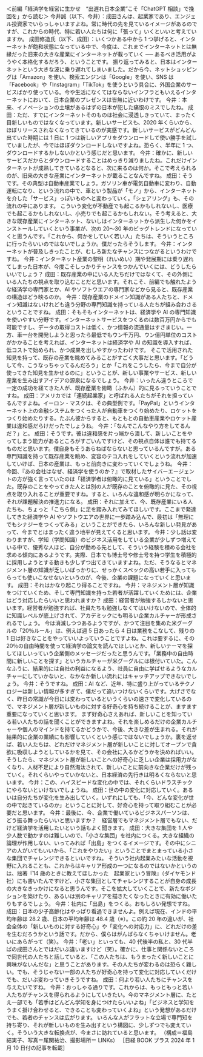 ###

＜前編「経済学を経営に生かせ　“出遅れ日本企業”こそ「ChatGPT 相談」で挽回を」から読む＞
今井誠（以下、今井）：成田さんは、起業家であり、エンジェル投資家でいらっしゃいますよね。常に時代の先を見ているイメージがあるのですが、これからの時代、特に若い人たちは何に「張って」いくといいと考えていますか。
成田修造氏（以下、成田）：いくつかある中から 1 つ挙げると、インターネットが飽和状態になっている中で、今度は、これまでインターネットとは無縁だった旧来の大きな産業にインターネットが載っていく ── あるべき活用がようやく本格化するだろう、ということです。
振り返ってみると、日本はインターネットという大きな波に乗り遅れてしまいました。だから今、ネットショッピングは「Amazon」を使い、検索エンジンは「Google」を使い、SNS は「Facebook」や「Instagram」「TikTok」を使うという具合に、外国企業のサービスばかり使っている。今や生活になくてはならないインフラともいえるインターネットにおいて、日本企業のプレゼンスは皆無に近いわけです。
今井：本来、イノベーションの土壌があるはずの日本が犯した痛恨のミスでしたね。
成田：ただ、すでにインターネットそのものは社会に浸透しきっていて、まったく目新しいものではなくなっています。新しいサービスも、2020 年くらいから、ほぼリリースされなくなってきているのが実感です。新しいサービスがどんどん出ていた時期には 1 日に 1 つは新しいアプリをダウンロードして使い勝手を試していましたが、今ではほぼダウンロードしないですよね。恐らく、半年に 1 つ、ダウンロードするかしないかという感じだと思います。
今井：確かに、新しいサービスだからとダウンロードすることはめっきり減りましたね。これだけインターネットが成熟してきているとなると、次に来るのは何か。そこで考えられるのが、旧来の大きな産業にインターネットが載ることなんですね。
成田：そうです。その典型は自動車産業でしょう。ガソリン車が電気自動車に変わり、自動運転になり、という流れの中で、車という製品が「モノ」から、インターネットを介した「サービス」っぽいものへと変わっていく。「シェアリング」も、その流れの中にあります。
こういう変化が不動産でも起こるかもしれないし、医療でも起こるかもしれないし、小売りでも起こるかもしれない。そう考えると、大きな既存産業にインターネット、ないしはインターネットから派生した何かをインストールしていくという事業が、次の 20〜30 年のビッグトレンドになっていくと思うんです。「これから、何かをしていく若い人」たちは、そういうところに行ったらいいのではないでしょうか。僕だったらそうします。
今井：インターネットが普及しきったことが、むしろ新たなチャンスにつながるというわけですね。
今井：インターネット産業の黎明（れいめい）期や発展期には乗り遅れてしまった日本が、今度こそしっかりチャンスをつかんでいくには、どうしたらいいでしょう？
成田：既存産業の中にいる人たちだけではなくて、その外側にいる人たちの視点を取り込むことだと思います。それこそ、前編でも触れたような経済学の専門家とか、AI やソフトウエアの専門家などから見ると、既存産業の構造はどう映るのか。
今井：既存産業のドメイン知識がある人たちと、ドメイン知識はないけれども違う分野の専門知識を持っている人たちが組み合わさるということですね。
成田：そもそもインターネットは、経済学や AI の専門知識を使いやすい分野です。インターネットサービスをつくるのは数百万円からでも可能ですし、データの取得コストは低く、かつ情報の流通量はすさまじい。一方、車一台を開発しようと思ったら最低でもウン千万円、ウン億円単位のコストがかかることを考えれば、インターネットは経済学や AI の知識を導入すれば、低コストで始められ、かつ成果を出しやすかったわけです。
そこで活用された知見を持って、既存の産業を眺めてみることがすごく大事だと思います。「どうして今、こうなっちゃってるんだろう」とか「これをこうしたら、今まで自分が使ってきた知見を生かせるのに」ということが、新しい事業やサービス、新しい産業を生み出すアイデアの源泉になるでしょう。
今井：いったん違うところで一定の成功を経てきた人が、既存産業を俯瞰（ふかん）的に見るっていうことですね。
成田：アメリカでは「連続起業家」と呼ばれる人たちがそれを担っているんですよね。イーロン・マスクは、その典型例です。「PayPal」というインターネット上の金融システムをつくった人が自動車をつくり始めたり、ロケットをつくり始めたりする。たぶん彼からすると、もともとの自動車産業やロケット産業は違和感だらけだったでしょうね。
今井：「なんでこんなやり方をしてるんだ？」と。
成田：そうです。彼は違和感を片っ端から潰して、新しいことをやってしまう能力があるところがすごいんですけど、その視点自体は誰でも持てるものだと思います。僕自身もそうあらねばならないと思っているんですが。ある専門知識を持って既存産業を眺め、変容のテコ入れをしていくという流れが加速していけば、日本の産業は、もっと前向きに変わっていくでしょうね。
今井：今回、『あの会社はなぜ、経済学を使うのか？』で取材したサイバーエージェントの方が強く言っていたのは「経済学者は俯瞰的に見ている」ということでした。既存のことをやってきた人とは別の人が既存のことを俯瞰的に見た、その視点を取り入れることが重要ですね。すると、いろんな違和感が明らかになって、それが課題解決の推進力になる。
成田：それに加えて、今、既存産業にいる人たちも、ちょっと「こちら側」に足を踏み入れてみてほしいです。ここまで発達してきた経済学や AI やソフトウエアの世界に一歩踏み込んで、最初は「無理にでもシナジーをつくってみる」ということができたら、いろんな新しい発見があって、今までとはまったく違う地平が見えてくると思います。
今井：少し話は変わりますが、学知（学問知識）のビジネス活用をしている企業が少しずつ増えている中で、優秀な人ほど、自分が勤める先として、そういう経験を積める会社を求める傾向にあるようです。実際、日本でも博士号や修士号を持つ学生を積極的に採用しようとする動きも少しずつ出てきていますよね。ただ、そうなるとマネジメント層の知識が乏しいばっかりに、せっかくスペックの高い若手に入ってもらっても使いこなせないというのが、今後、企業の課題になっていくと思います。
成田：それはかなり起こり得ることですね。
今井：マネジメント層が知識をつけていくため、そして専門知識を持った若者が活躍していくためには、企業はどう対応したらいいと思われますか？
成田：経営者が勉強するしかないと思います。経営者が勉強すれば、社員たちも勉強しなくてはいけないので、全体的に知識レベルが底上げされて、アカデミックにも明るい企業カルチャーが形成されるでしょう。
今は消滅しつつあるようですが、かつて注目を集めた米グーグルの「20％ルール」は、例えば週 5 日あったら 4 日は業務をこなして、残りの 1 日は好きなことをやっていいよっていうことですよね。これは要するに、その 20％の自由時間を使って経済学の論文を読んでほしいとか、新しいテーマを探してほしいっていう企業側のメッセージだったと思うんです。「業務中の自由時間に新しいことを探す」というカルチャーが米グーグルには根付いていた。こんなふうに、結果的には自社の利益になるよう、社員に自由に学ばせるようなカルチャーにしていかないと、なかなか新しい流れにはキャッチアップできないでしょう。
今井：そうですね。
成田：AI など、近年、特に盛り上がっているテクノロジーは新しい情報が多すぎて、僕だって追いつけないくらいです。大げさでなく、昨日の常識が今日には変わっているというくらいの速さで変化しているので、マネジメント層が新しいものに対する好奇心を持ち続けることが、ますます重要になっていくと思います。
まず好奇心さえあれば、新しいことを知っている若い人たちの話を聞くことができますよね。それを楽しめるだけの企業カルチャーや個人のマインドを持てるかどうかで、今後、大きな差が生まれる。それが結果的に企業の業績にも影響していくという感じではないでしょうか。裏を返せば、若い人たちは、どれだけマネジメント層が新しいことに対してオープンで貪欲に吸収しようとしているかを見て、その会社に入るかどうかを決めればいい。そうしたら、マネジメント層が新しいことへの好奇心に乏しい企業は採用力がなくなり、人材不足により自然淘汰されて、新しいことに前向きな企業だけが残っていく。それくらいやっていかないと、日本経済の先行きは明るくならないと思います。
今井：この、ハイスピードな変化の中では、それくらいドラスチックにやらないといけないでしょうね。
成田：世の中の変化に対応していく。あるいは自分たちが変化を生み出していく。いずれにしても、「今、どんな変化が世の中で起きているのか」ということに対して、好奇心を持って取り組むことが必要だと思います。
今井：最後に、今、企業で働いているビジネスパーソンは、どう振る舞ったらいいと思いますか？　経営層でもマネジメント層でもない、だけど経済学を活用したいという話もよく聞きます。
成田：大きな集団を 1 人や少人数で動かすのは難しいので、「小さな集団」を社内につくる。大きな組織の論理が作用しない、いってみれば「出島」をつくるイメージです。その中にシニアの人がいてもいいから、「これをやりたい」ということでまとまっている小さな集団でチャレンジできるといいですね。
そういう社内起業みたいな活動を視野に入れることも、これからはキャリア形成の一つになるのではないかというのは、拙著『14 歳のときに教えてほしかった　起業家という冒険』（ダイヤモンド社）にも書いたんですけど、小さな集団としてチャレンジすることが自身の成長の大きなきっかけになると思うんです。そこを拡大していくことで、新たなポジションを築けたり、あるいは別のキャリアを描きたくなったときに有効に働いたりもするでしょう。
今井：社内に「出島」をつくる。おもしろい発想ですね。
成田：日本の少子高齢化はやっぱり看過できませんよ。例えば現在、インドの平均年齢は 28.2 歳、日本の平均年齢は 48.4 歳（※）。この約 20 年の違いが、社会全体の「新しいものに対する好奇心」や「変化への対応力」に、どれだけの差を生むだろうかという話です。だから、僕らはがんばらなくちゃいけません。老いにあらがって（笑）。
今井：「老い」といっても、40 代後半の私と、30 代半ばの成田さんとではだいぶ違いますけど（笑）。確かに、仕事と関係ないところで同世代の人たちと話していると、「この人たちは、もうまったく新しいことに興味がないんだな」と思うことがあります。その人たちが変わるのは恐らく難しい。でも、そうじゃない一部の人たちが好奇心を持って変化に対応していくだけでも、だいぶ変わっていきそうですね。
成田：何より若い人たちにチャンスを与えたいですね。
今井：おっしゃる通りです。これからは、もっともっと若い人たちがチャンスを得られるようにしていきたい。今のマネジメント層に、たとえ一部でも「若手はどんどん学知を身につけたらいいよね」「ビジネスと学知をうまく掛け合わせると、できることも変わっていくよね」という発想があるだけでも、若者のチャンスは広がります。
いろんな人がフラットな立場で専門知を持ち寄り、それが新しいものを生み出すという構図に、少しずつでも変えていく。そういう大きな転換点が、今まさに訪れていると思います。
（構成＝福島結実子、写真＝尾関祐治、撮影場所＝ LINKs）
［日経 BOOK プラス 2024 年 1 月 10 日付の記事を転載］
